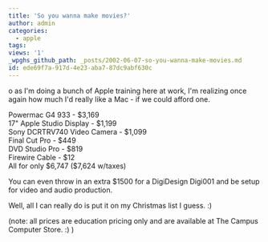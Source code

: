 ```yaml
---
title: 'So you wanna make movies?'
author: admin
categories:
  - apple
tags: 
views: '1'
_wpghs_github_path: _posts/2002-06-07-so-you-wanna-make-movies.md
id: ede69f7a-917d-4e23-aba7-87dc9abf630c
---
```

<p>o as I'm doing a bunch of Apple training here at work, I'm realizing once again how much I'd really like a Mac - if we could afford one.</p>
<p>Powermac G4 933 - $3,169<br />
17" Apple Studio Display - $1,199<br />
Sony DCRTRV740 Video Camera - $1,099<br />
Final Cut Pro - $449<br />
DVD Studio Pro - $819<br />
Firewire Cable - $12<br />
All for only $6,747 ($7,624 w/taxes)</p>
<p>You can even throw in an extra $1500 for a DigiDesign Digi001 and be setup for video and audio production.</p>
<p>Well, all I can really do is put it on my Christmas list I guess. :)</p>
<p>(note: all prices are education pricing only and are available at The Campus Computer Store. :) )</p>
